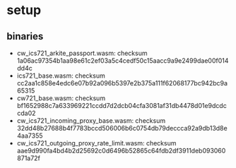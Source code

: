 # setup

## binaries

- cw_ics721_arkite_passport.wasm: checksum 1a06ac97354b1aa98e61c2ef03a5c4cedf50c15aacc9a9e2499dae00f014dd4c
- ics721_base.wasm: checksum cc2aa1c858e4edc6e07b92a096b5397e2b375a111f62068177bc942bc9a65315
- cw721_base.wasm: checksum bf1652988c7a633969221ccdd7d2dcb04cfa3081af31db4478d01e9dcdccda02
- cw_ics721_incoming_proxy_base.wasm: checksum 32dd48b27688b4f7783bccd506006b6c0754db79deccca92a9db13d8e4aa7355
- cw_ics721_outgoing_proxy_rate_limit.wasm: checksum aae9d990fa4bd4b2d25692c0d6496b52865c64fdb2df3911deb093060871a72f
